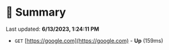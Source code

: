 # 📖 Summary
Last updated: **6/13/2023, 1:24:11 PM**

- `GET` [https://google.com](https://google.com) - **Up** (159ms)
